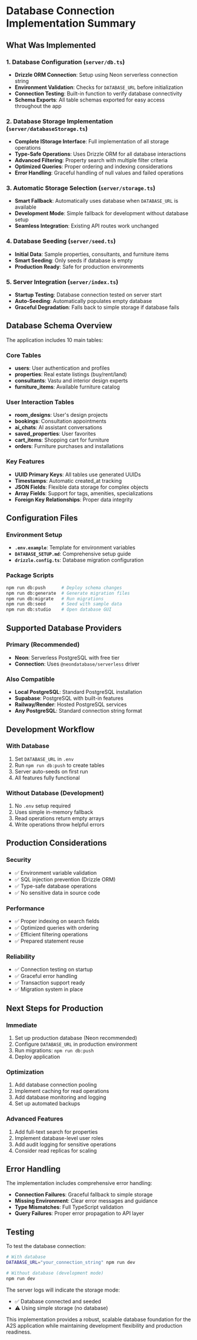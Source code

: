 # Database Connection Implementation Summary

## What Was Implemented

### 1. Database Configuration (`server/db.ts`)

- **Drizzle ORM Connection**: Setup using Neon serverless connection string
- **Environment Validation**: Checks for `DATABASE_URL` before initialization
- **Connection Testing**: Built-in function to verify database connectivity
- **Schema Exports**: All table schemas exported for easy access throughout the app

### 2. Database Storage Implementation (`server/databaseStorage.ts`)

- **Complete IStorage Interface**: Full implementation of all storage operations
- **Type-Safe Operations**: Uses Drizzle ORM for all database interactions
- **Advanced Filtering**: Property search with multiple filter criteria
- **Optimized Queries**: Proper ordering and indexing considerations
- **Error Handling**: Graceful handling of null values and failed operations

### 3. Automatic Storage Selection (`server/storage.ts`)

- **Smart Fallback**: Automatically uses database when `DATABASE_URL` is available
- **Development Mode**: Simple fallback for development without database setup
- **Seamless Integration**: Existing API routes work unchanged

### 4. Database Seeding (`server/seed.ts`)

- **Initial Data**: Sample properties, consultants, and furniture items
- **Smart Seeding**: Only seeds if database is empty
- **Production Ready**: Safe for production environments

### 5. Server Integration (`server/index.ts`)

- **Startup Testing**: Database connection tested on server start
- **Auto-Seeding**: Automatically populates empty database
- **Graceful Degradation**: Falls back to simple storage if database fails

## Database Schema Overview

The application includes 10 main tables:

### Core Tables

- **users**: User authentication and profiles
- **properties**: Real estate listings (buy/rent/land)
- **consultants**: Vastu and interior design experts
- **furniture_items**: Available furniture catalog

### User Interaction Tables

- **room_designs**: User's design projects
- **bookings**: Consultation appointments
- **ai_chats**: AI assistant conversations
- **saved_properties**: User favorites
- **cart_items**: Shopping cart for furniture
- **orders**: Furniture purchases and installations

### Key Features

- **UUID Primary Keys**: All tables use generated UUIDs
- **Timestamps**: Automatic created_at tracking
- **JSON Fields**: Flexible data storage for complex objects
- **Array Fields**: Support for tags, amenities, specializations
- **Foreign Key Relationships**: Proper data integrity

## Configuration Files

### Environment Setup

- **`.env.example`**: Template for environment variables
- **`DATABASE_SETUP.md`**: Comprehensive setup guide
- **`drizzle.config.ts`**: Database migration configuration

### Package Scripts

```bash
npm run db:push      # Deploy schema changes
npm run db:generate  # Generate migration files
npm run db:migrate   # Run migrations
npm run db:seed      # Seed with sample data
npm run db:studio    # Open database GUI
```

## Supported Database Providers

### Primary (Recommended)

- **Neon**: Serverless PostgreSQL with free tier
- **Connection**: Uses `@neondatabase/serverless` driver

### Also Compatible

- **Local PostgreSQL**: Standard PostgreSQL installation
- **Supabase**: PostgreSQL with built-in features
- **Railway/Render**: Hosted PostgreSQL services
- **Any PostgreSQL**: Standard connection string format

## Development Workflow

### With Database

1. Set `DATABASE_URL` in `.env`
2. Run `npm run db:push` to create tables
3. Server auto-seeds on first run
4. All features fully functional

### Without Database (Development)

1. No `.env` setup required
2. Uses simple in-memory fallback
3. Read operations return empty arrays
4. Write operations throw helpful errors

## Production Considerations

### Security

- ✅ Environment variable validation
- ✅ SQL injection prevention (Drizzle ORM)
- ✅ Type-safe database operations
- ✅ No sensitive data in source code

### Performance

- ✅ Proper indexing on search fields
- ✅ Optimized queries with ordering
- ✅ Efficient filtering operations
- ✅ Prepared statement reuse

### Reliability

- ✅ Connection testing on startup
- ✅ Graceful error handling
- ✅ Transaction support ready
- ✅ Migration system in place

## Next Steps for Production

### Immediate

1. Set up production database (Neon recommended)
2. Configure `DATABASE_URL` in production environment
3. Run migrations: `npm run db:push`
4. Deploy application

### Optimization

1. Add database connection pooling
2. Implement caching for read operations
3. Add database monitoring and logging
4. Set up automated backups

### Advanced Features

1. Add full-text search for properties
2. Implement database-level user roles
3. Add audit logging for sensitive operations
4. Consider read replicas for scaling

## Error Handling

The implementation includes comprehensive error handling:

- **Connection Failures**: Graceful fallback to simple storage
- **Missing Environment**: Clear error messages and guidance
- **Type Mismatches**: Full TypeScript validation
- **Query Failures**: Proper error propagation to API layer

## Testing

To test the database connection:

```bash
# With database
DATABASE_URL="your_connection_string" npm run dev

# Without database (development mode)
npm run dev
```

The server logs will indicate the storage mode:

- ✅ Database connected and seeded
- ⚠️ Using simple storage (no database)

This implementation provides a robust, scalable database foundation for the A2S application while maintaining development flexibility and production readiness.
